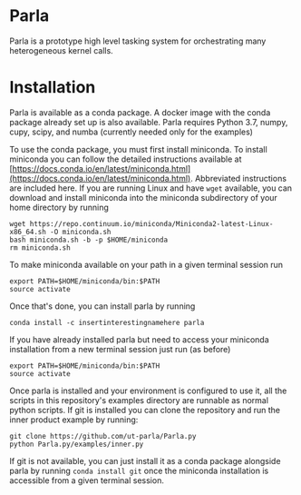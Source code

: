 # Parla

Parla is a prototype high level tasking system for orchestrating many heterogeneous kernel calls.

# Installation

Parla is available as a conda package. A docker image with the conda package already set up is also available. Parla requires Python 3.7, numpy, cupy, scipy, and numba (currently needed only for the examples)

To use the conda package, you must first install miniconda.
To install miniconda you can follow the detailed instructions available at [https://docs.conda.io/en/latest/miniconda.html](https://docs.conda.io/en/latest/miniconda.html).
Abbreviated instructions are included here.
If you are running Linux and have `wget` available, you can download and install miniconda into the miniconda subdirectory of your home directory by running

```
wget https://repo.continuum.io/miniconda/Miniconda2-latest-Linux-x86_64.sh -O miniconda.sh
bash miniconda.sh -b -p $HOME/miniconda
rm miniconda.sh
```

To make miniconda available on your path in a given terminal session run
```
export PATH=$HOME/miniconda/bin:$PATH
source activate
```

Once that's done, you can install parla by running

```
conda install -c insertinterestingnamehere parla
```

If you have already installed parla but need to access your miniconda installation from a new terminal session just run (as before)
```
export PATH=$HOME/miniconda/bin:$PATH
source activate
```

Once parla is installed and your environment is configured to use it, all the scripts in this repository's examples directory are runnable as normal python scripts.
If git is installed you can clone the repository and run the inner product example by running:

```
git clone https://github.com/ut-parla/Parla.py
python Parla.py/examples/inner.py
```

If git is not available, you can just install it as a conda package alongside parla by running `conda install git` once the miniconda installation is accessible from a given terminal session.

